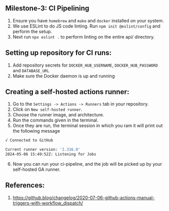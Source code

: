 ## Milestone-3: CI Pipelining

1. Ensure you have `homebrew` and `make` and `docker` installed on your system.
2. We use ESLint to do JS code linting. Run `npm init @eslint/config` and perform the setup.
3. Next run `npx eslint .` to perform linting on the entire api/ directory.

## Setting up repository for CI runs:

1. Add repository secrets for `DOCKER_HUB_USERNAME`, `DOCKER_HUB_PASSWORD` and `DATABASE_URL`
2. Make sure the Docker daemon is up and running

## Creating a self-hosted actions runner:

1. Go to the `Settings -> Actions -> Runners` tab in your repository.
2. Click on `New self-hosted runner`.
3. Choose the runner image, and architecture.
4. Run the commands given in the terminal.
5. Once they are run, the terminal session in which you ram it will print out the following message

```sh
√ Connected to GitHub

Current runner version: '2.316.0'
2024-05-06 15:49:52Z: Listening for Jobs
```

6. Now you can run your ci-pipeline, and the job will be picked up by your self-hosted GA runner.

## References:

1. https://github.blog/changelog/2020-07-06-github-actions-manual-triggers-with-workflow_dispatch/
